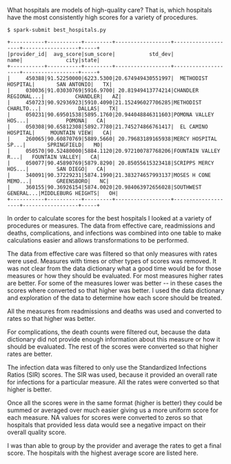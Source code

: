 What hospitals are models of high-quality care? That is, which hospitals have the most consistently high scores for a variety of procedures.

```
$ spark-submit best_hospitals.py

+-----------+-----------+---------+------------------+--------------------+------------------+-----+
|provider_id|  avg_score|sum_score|           std_dev|                name|              city|state|
+-----------+-----------+---------+------------------+--------------------+------------------+-----+
|     450388|91.52250000|6223.5300|20.674949430551997|  METHODIST HOSPITAL|       SAN ANTONIO|   TX|
|     030036|91.03030769|5916.9700| 20.81949413774214|CHANDLER REGIONAL...|          CHANDLER|   AZ|
|     450723|90.92936923|5910.4090|21.152496027706285|METHODIST CHARLTO...|            DALLAS|   TX|
|     050231|90.69501538|5895.1760|20.944048846311603|POMONA VALLEY HOS...|            POMONA|   CA|
|     050308|90.65812308|5892.7780|21.745274866761417|  EL CAMINO HOSPITAL|     MOUNTAIN VIEW|   CA|
|     260065|90.60870769|5889.5660| 20.79683189165938|MERCY HOSPITAL SP...|       SPRINGFIELD|   MO|
|     050570|90.52480000|5884.1120|20.972100787768206|FOUNTAIN VALLEY R...|   FOUNTAIN VALLEY|   CA|
|     050077|90.45890769|5879.8290| 20.85055615323418|SCRIPPS MERCY HOS...|         SAN DIEGO|   CA|
|     340091|90.37229231|5874.1990|21.383274657993137|MOSES H CONE MEMO...|        GREENSBORO|   NC|
|     360155|90.36926154|5874.0020|20.984063972656028|SOUTHWEST GENERAL...|MIDDLEBURG HEIGHTS|   OH|
+-----------+-----------+---------+------------------+--------------------+------------------+-----+
```

In order to calculate scores for the best hospitals I looked at a variety of procedures or measures. The data from effective care, readmissions and deaths, complications, and infections was combined into one table to make calculations easier and allows transformations to be performed.

The data from effective care was filtered so that only measures with rates were used. Measures with times or other types of scores was removed. It was not clear from the data dictionary what a good time would be for those measures or how they should be evaluated. For most measures higher rates are better. For some of the measures lower was better -- in these cases the scores where converted so that higher was better. I used the data dictionary and exploration of the data to determine how each score should be treated.

All the measures from readmissions and deaths was used and converted to rates so that higher was better.

For complications, the death counts were filtered out, because the data dictionary did not provide enough information about this measure or how it should be evaluated. The rest of the scores were converted so that higher rates are better.

The infection data was filtered to only use the Standardized Infections Ratios (SIR) scores. The SIR was used, because it provided an overall rate for infections for a particular measure. All the rates were converted so that higher is better.

Once all the scores were in the same format (higher is better) they could be summed or averaged over much easier giving us a more uniform score for each measure. NA values for scores were converted to zeros so that hospitals that provided less data would see a negative impact on their overall quality score.

I was than able to group by the provider and average the rates to get a final score. The hospitals with the highest average score are listed here.
